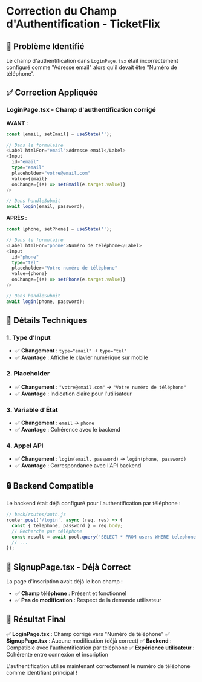 # Correction du Champ d'Authentification - TicketFlix

## 🎯 **Problème Identifié**

Le champ d'authentification dans `LoginPage.tsx` était incorrectement configuré comme "Adresse email" alors qu'il devait être "Numéro de téléphone".

## ✅ **Correction Appliquée**

### **LoginPage.tsx** - Champ d'authentification corrigé

**AVANT :**
```typescript
const [email, setEmail] = useState('');

// Dans le formulaire
<Label htmlFor="email">Adresse email</Label>
<Input
  id="email"
  type="email"
  placeholder="votre@email.com"
  value={email}
  onChange={(e) => setEmail(e.target.value)}
/>

// Dans handleSubmit
await login(email, password);
```

**APRÈS :**
```typescript
const [phone, setPhone] = useState('');

// Dans le formulaire
<Label htmlFor="phone">Numéro de téléphone</Label>
<Input
  id="phone"
  type="tel"
  placeholder="Votre numéro de téléphone"
  value={phone}
  onChange={(e) => setPhone(e.target.value)}
/>

// Dans handleSubmit
await login(phone, password);
```

## 🔧 **Détails Techniques**

### **1. Type d'Input**
- ✅ **Changement** : `type="email"` → `type="tel"`
- ✅ **Avantage** : Affiche le clavier numérique sur mobile

### **2. Placeholder**
- ✅ **Changement** : `"votre@email.com"` → `"Votre numéro de téléphone"`
- ✅ **Avantage** : Indication claire pour l'utilisateur

### **3. Variable d'État**
- ✅ **Changement** : `email` → `phone`
- ✅ **Avantage** : Cohérence avec le backend

### **4. Appel API**
- ✅ **Changement** : `login(email, password)` → `login(phone, password)`
- ✅ **Avantage** : Correspondance avec l'API backend

## 🔒 **Backend Compatible**

Le backend était déjà configuré pour l'authentification par téléphone :

```javascript
// back/routes/auth.js
router.post('/login', async (req, res) => {
  const { telephone, password } = req.body;
  // Recherche par téléphone
  const result = await pool.query('SELECT * FROM users WHERE telephone = $1', [telephone]);
  // ...
});
```

## 📱 **SignupPage.tsx** - Déjà Correct

La page d'inscription avait déjà le bon champ :
- ✅ **Champ téléphone** : Présent et fonctionnel
- ✅ **Pas de modification** : Respect de la demande utilisateur

## 🎯 **Résultat Final**

✅ **LoginPage.tsx** : Champ corrigé vers "Numéro de téléphone"
✅ **SignupPage.tsx** : Aucune modification (déjà correct)
✅ **Backend** : Compatible avec l'authentification par téléphone
✅ **Expérience utilisateur** : Cohérente entre connexion et inscription

L'authentification utilise maintenant correctement le numéro de téléphone comme identifiant principal !